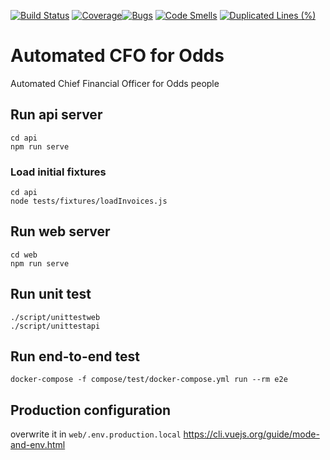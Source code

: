 [![Build Status](https://travis-ci.com/poorprogrammer/cfo.svg?branch=master)](https://travis-ci.com/poorprogrammer/cfo)
[![Coverage](https://sonarcloud.io/api/project_badges/measure?project=poorprogrammer_cfo&metric=coverage)](https://sonarcloud.io/dashboard?id=poorprogrammer_cfo)[![Bugs](https://sonarcloud.io/api/project_badges/measure?project=poorprogrammer_cfo&metric=bugs)](https://sonarcloud.io/dashboard?id=poorprogrammer_cfo)
[![Code Smells](https://sonarcloud.io/api/project_badges/measure?project=poorprogrammer_cfo&metric=code_smells)](https://sonarcloud.io/dashboard?id=poorprogrammer_cfo)
[![Duplicated Lines (%)](https://sonarcloud.io/api/project_badges/measure?project=poorprogrammer_cfo&metric=duplicated_lines_density)](https://sonarcloud.io/dashboard?id=poorprogrammer_cfo)
# Automated CFO for Odds

Automated Chief Financial Officer for Odds people

## Run api server

```
cd api
npm run serve
```

### Load initial fixtures

```
cd api
node tests/fixtures/loadInvoices.js
```

## Run web server

```
cd web
npm run serve
```

## Run unit test

```
./script/unittestweb
./script/unittestapi
```

## Run end-to-end test

```
docker-compose -f compose/test/docker-compose.yml run --rm e2e
```

## Production configuration 

overwrite it in `web/.env.production.local` 
<https://cli.vuejs.org/guide/mode-and-env.html>
